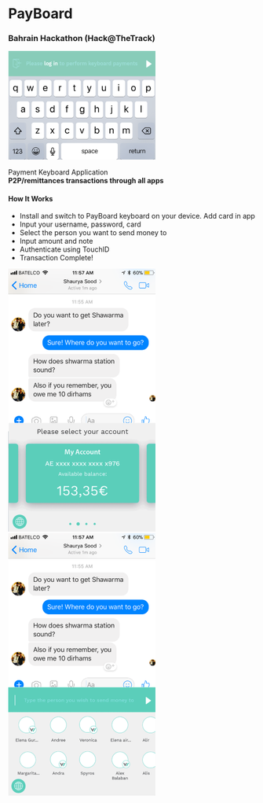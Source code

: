 # PayBoard
### Bahrain Hackathon (Hack@TheTrack)

<img src = "PayBoardLogo.png" width ="300">

Payment Keyboard Application<br>**P2P/remittances transactions through all apps**

#### How It Works
- Install and switch to PayBoard keyboard on your device. Add card in app
- Input your username, password,  card 
- Select the person you want to send money to
- Input amount and note
- Authenticate using TouchID
- Transaction Complete!

<img src = "Screenshots/4.png" width ="300">
<img src = "Screenshots/6.png" width ="300">
